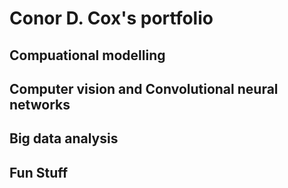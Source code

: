 # Conor D. Cox's portfolio
## Compuational modelling


## Computer vision and  Convolutional neural networks

## Big data analysis

## Fun Stuff
